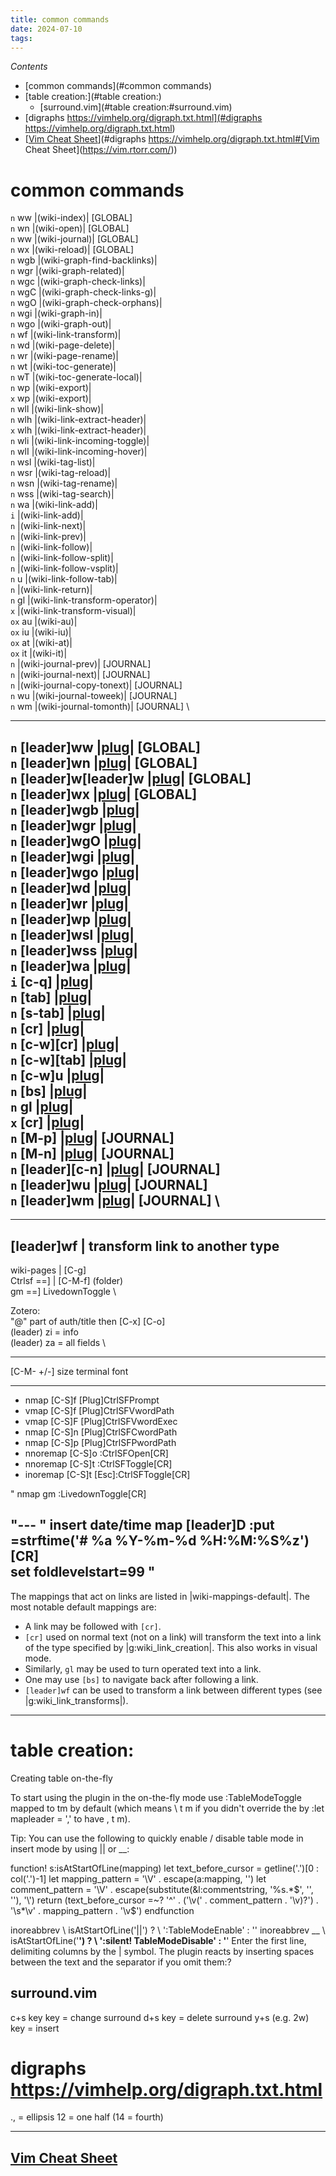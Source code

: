 ```yaml
---
title: common commands
date: 2024-07-10
tags: 
---
```



*Contents*
* [common commands](#common commands)
* [table creation:](#table creation:)
    * [surround.vim](#table creation:#surround.vim)
* [digraphs https://vimhelp.org/digraph.txt.html](#digraphs https://vimhelp.org/digraph.txt.html)
* [[Vim Cheat Sheet](https://vim.rtorr.com/)](#digraphs https://vimhelp.org/digraph.txt.html#[Vim Cheat Sheet](https://vim.rtorr.com/))

# common commands
`n`     <leader>ww          |<plug>(wiki-index)|                 [GLOBAL] \
  `n`     <leader>wn          |<plug>(wiki-open)|                  [GLOBAL] \
  `n`     <leader>w<leader>w  |<plug>(wiki-journal)|               [GLOBAL] \
  `n`     <leader>wx          |<plug>(wiki-reload)|                [GLOBAL] \
  `n`     <leader>wgb         |<plug>(wiki-graph-find-backlinks)| \
  `n`     <leader>wgr         |<plug>(wiki-graph-related)| \
  `n`     <leader>wgc         |<plug>(wiki-graph-check-links)| \
  `n`     <leader>wgC         |<plug>(wiki-graph-check-links-g)| \
  `n`     <leader>wgO         |<plug>(wiki-graph-check-orphans)| \
  `n`     <leader>wgi         |<plug>(wiki-graph-in)| \
  `n`     <leader>wgo         |<plug>(wiki-graph-out)| \
  `n`     <leader>wf          |<plug>(wiki-link-transform)| \
  `n`     <leader>wd          |<plug>(wiki-page-delete)| \
  `n`     <leader>wr          |<plug>(wiki-page-rename)| \
  `n`     <leader>wt          |<plug>(wiki-toc-generate)| \
  `n`     <leader>wT          |<plug>(wiki-toc-generate-local)| \
  `n`     <leader>wp          |<plug>(wiki-export)| \
  `x`     <leader>wp          |<plug>(wiki-export)| \
  `n`     <leader>wll         |<plug>(wiki-link-show)| \
  `n`     <leader>wlh         |<plug>(wiki-link-extract-header)| \
  `x`     <leader>wlh         |<plug>(wiki-link-extract-header)| \
  `n`     <leader>wli         |<plug>(wiki-link-incoming-toggle)| \
  `n`     <leader>wlI         |<plug>(wiki-link-incoming-hover)| \
  `n`     <leader>wsl         |<plug>(wiki-tag-list)| \
  `n`     <leader>wsr         |<plug>(wiki-tag-reload)| \
  `n`     <leader>wsn         |<plug>(wiki-tag-rename)| \
  `n`     <leader>wss         |<plug>(wiki-tag-search)| \
  `n`     <leader>wa          |<plug>(wiki-link-add)| \
  `i`     <c-q>               |<plug>(wiki-link-add)| \
  `n`     <tab>               |<plug>(wiki-link-next)| \
  `n`     <s-tab>             |<plug>(wiki-link-prev)| \
  `n`     <cr>                |<plug>(wiki-link-follow)| \
  `n`     <c-w><cr>           |<plug>(wiki-link-follow-split)| \
  `n`     <c-w><tab>          |<plug>(wiki-link-follow-vsplit)| \
  `n`     <c-w>u              |<plug>(wiki-link-follow-tab)| \
  `n`     <bs>                |<plug>(wiki-link-return)| \
  `n`     gl                  |<plug>(wiki-link-transform-operator)| \
  `x`     <cr>                |<plug>(wiki-link-transform-visual)| \
  `ox`    au                  |<plug>(wiki-au)| \
  `ox`    iu                  |<plug>(wiki-iu)| \
  `ox`    at                  |<plug>(wiki-at)| \
  `ox`    it                  |<plug>(wiki-it)| \
  `n`     <c-p>               |<plug>(wiki-journal-prev)|          [JOURNAL] \
  `n`     <c-n>               |<plug>(wiki-journal-next)|          [JOURNAL] \
  `n`     <leader><c-n>       |<plug>(wiki-journal-copy-tonext)|   [JOURNAL] \
  `n`     <leader>wu          |<plug>(wiki-journal-toweek)|        [JOURNAL] \
  `n`     <leader>wm          |<plug>(wiki-journal-tomonth)|       [JOURNAL] \

  ---


`n`     [leader]ww          |[plug](wiki-index)|                 [GLOBAL] \
  `n`     [leader]wn          |[plug](wiki-open)|                  [GLOBAL] \
  `n`     [leader]w[leader]w  |[plug](wiki-journal)|               [GLOBAL] \
  `n`     [leader]wx          |[plug](wiki-reload)|                [GLOBAL] \
  `n`     [leader]wgb         |[plug](wiki-graph-find-backlinks)| \
  `n`     [leader]wgr         |[plug](wiki-graph-related)| \
  `n`     [leader]wgO         |[plug](wiki-graph-check-orphans)| \
  `n`     [leader]wgi         |[plug](wiki-graph-in)| \
  `n`     [leader]wgo         |[plug](wiki-graph-out)| \
  `n`     [leader]wd          |[plug](wiki-page-delete)| \
  `n`     [leader]wr          |[plug](wiki-page-rename)| \
  `n`     [leader]wp          |[plug](wiki-export)| \
  `n`     [leader]wsl         |[plug](wiki-tag-list)| \
  `n`     [leader]wss         |[plug](wiki-tag-search)| \
  `n`     [leader]wa          |[plug](wiki-link-add)| \
  `i`     [c-q]               |[plug](wiki-link-add)| \
  `n`     [tab]               |[plug](wiki-link-next)| \
  `n`     [s-tab]             |[plug](wiki-link-prev)| \
  `n`     [cr]                |[plug](wiki-link-follow)| \
  `n`     [c-w][cr]           |[plug](wiki-link-follow-split)| \
  `n`     [c-w][tab]          |[plug](wiki-link-follow-vsplit)| \
  `n`     [c-w]u              |[plug](wiki-link-follow-tab)| \
  `n`     [bs]                |[plug](wiki-link-return)| \
  `n`     gl                  |[plug](wiki-link-transform-operator)| \
  `x`     [cr]                |[plug](wiki-link-transform-visual)| \
  `n`     [M-p]               |[plug](wiki-journal-prev)|          [JOURNAL] \
  `n`     [M-n]               |[plug](wiki-journal-next)|          [JOURNAL] \
  `n`     [leader][c-n]       |[plug](wiki-journal-copy-tonext)|   [JOURNAL] \
  `n`     [leader]wu          |[plug](wiki-journal-toweek)|        [JOURNAL] \
  `n`     [leader]wm          |[plug](wiki-journal-tomonth)|       [JOURNAL] \
---

---
  [leader]wf       | transform link to another type
---

wiki-pages   | [C-g] \
Ctrlsf ==]   | [C-M-f] (folder) \
gm ==] LivedownToggle \

Zotero: \
    "@" part of auth/title then [C-x] [C-o]  \
    (leader) zi = info \
    (leader) za = all fields \

---

[C-M- +/-] size terminal font

---

- nmap     [C-S]f [Plug]CtrlSFPrompt
- vmap     [C-S]f [Plug]CtrlSFVwordPath
- vmap     [C-S]F [Plug]CtrlSFVwordExec
- nmap     [C-S]n [Plug]CtrlSFCwordPath
- nmap     [C-S]p [Plug]CtrlSFPwordPath
- nnoremap [C-S]o :CtrlSFOpen[CR]
- nnoremap [C-S]t :CtrlSFToggle[CR]
- inoremap [C-S]t [Esc]:CtrlSFToggle[CR]

"
nmap gm :LivedownToggle[CR]

"---
" insert date/time
map [leader]D :put =strftime('# %a %Y-%m-%d %H:%M:%S%z')[CR]  \
set foldlevelstart=99
"
---
The mappings that act on links are listed in |wiki-mappings-default|. The most
notable default mappings are:

- A link may be followed with `[cr]`.
- `[cr]` used on normal text (not on a link) will transform the text into
  a link of the type specified by |g:wiki_link_creation|. This also works in
  visual mode.
- Similarly, `gl` may be used to turn operated text into a link.
- One may use `[bs]` to navigate back after following a link.
- `[leader]wf` can be used to transform a link between different types (see
  |g:wiki_link_transforms|).

---


# table creation:

Creating table on-the-fly

To start using the plugin in the on-the-fly mode use :TableModeToggle mapped to <Leader>tm by default (which means \ t m if you didn't override the by :let mapleader = ',' to have , t m).

Tip: You can use the following to quickly enable / disable table mode in insert mode by using || or __:

function! s:isAtStartOfLine(mapping)
  let text_before_cursor = getline('.')[0 : col('.')-1]
  let mapping_pattern = '\V' . escape(a:mapping, '\')
  let comment_pattern = '\V' . escape(substitute(&l:commentstring, '%s.*$', '', ''), '\')
  return (text_before_cursor =~? '^' . ('\v(' . comment_pattern . '\v)?') . '\s*\v' . mapping_pattern . '\v$')
endfunction

inoreabbrev <expr> <bar><bar>
          \ <SID>isAtStartOfLine('\|\|') ?
          \ '<c-o>:TableModeEnable<cr><bar><space><bar><left><left>' : '<bar><bar>'
inoreabbrev <expr> __
          \ <SID>isAtStartOfLine('__') ?
          \ '<c-o>:silent! TableModeDisable<cr>' : '__'
Enter the first line, delimiting columns by the | symbol. The plugin reacts by inserting spaces between the text and the separator if you omit them:?

## surround.vim
c+s key key = change surround
d+s key = delete surround
y+s (e.g. 2w) key = insert

# digraphs https://vimhelp.org/digraph.txt.html

<C-k> ., = ellipsis
<C-k> 12 = one half (14 = fourth)

---

## [Vim Cheat Sheet](https://vim.rtorr.com/)

